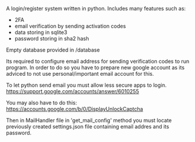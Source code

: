 A login/register system written in python. 
Includes many features such as:
- 2FA
- email verification by sending activation codes
- data storing in sqlite3
- password storing in sha2 hash

Empty database provided in /database

Its required to configure email address for sending verification codes to run program.
In order to do so you have to prepare new google account as its adviced to not use personal/important email account for this.

To let python send email you must allow less secure apps to login. 
https://support.google.com/accounts/answer/6010255

You may also have to do this:
https://accounts.google.com/b/0/DisplayUnlockCaptcha

Then in MailHandler file in 'get_mail_config' method you must locate previously created settings.json file containing email addres and its password.
